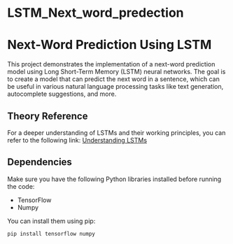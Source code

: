 # LSTM_Next_word_predection

# Next-Word Prediction Using LSTM

This project demonstrates the implementation of a next-word prediction model using Long Short-Term Memory (LSTM) neural networks. The goal is to create a model that can predict the next word in a sentence, which can be useful in various natural language processing tasks like text generation, autocomplete suggestions, and more.

## Theory Reference

For a deeper understanding of LSTMs and their working principles, you can refer to the following link:
[Understanding LSTMs](https://colah.github.io/posts/2015-08-Understanding-LSTMs/)

## Dependencies

Make sure you have the following Python libraries installed before running the code:
- TensorFlow
- Numpy

You can install them using pip:

```bash
pip install tensorflow numpy
